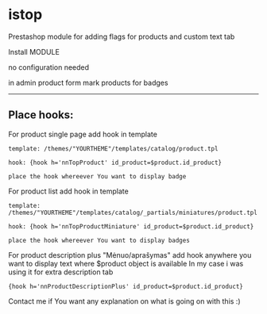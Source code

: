 # istop
Prestashop module for adding flags for products and custom text tab

Install MODULE

no configuration needed



in admin product form mark products for badges

---

Place hooks:
---


For product single page add hook in template
````
template: /themes/"YOURTHEME"/templates/catalog/product.tpl

hook: {hook h='nnTopProduct' id_product=$product.id_product}

place the hook whereever You want to display badge
````


For product list add hook in template
````
template: /themes/"YOURTHEME"/templates/catalog/_partials/miniatures/product.tpl

hook: {hook h='nnTopProductMiniature' id_product=$product.id_product}

place the hook whereever You want to display badges

````

For product description plus "Mėnuo/aprašymas" add hook anywhere you want to display text where $product object is available
In my case i was using it for extra description tab
````
{hook h='nnProductDescriptionPlus' id_product=$product.id_product}
````
Contact me if You want any explanation on what is going on with this :)

